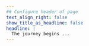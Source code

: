 ```yaml
---
## Configure header of page
text_align_right: false
show_title_as_headline: false
headline: |
  The journey begins ...
---
```


<!-- this is a subheadline -->
